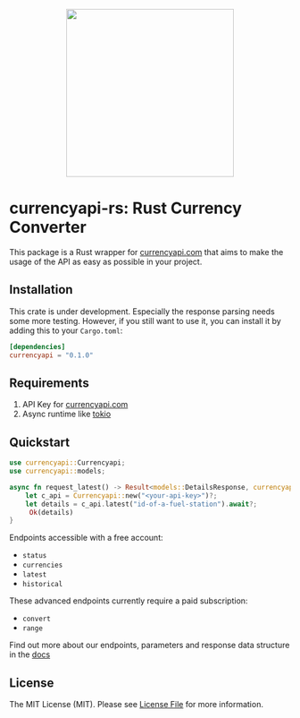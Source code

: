 <p align="center">
<img src="https://app.currencyapi.com/img/logo/currencyapi.png" width="300"/>
</p>

# currencyapi-rs: Rust Currency Converter

This package is a Rust wrapper for [currencyapi.com] that aims to make the usage of the API as easy as possible in your project.


## Installation

This crate is under development. Especially the response parsing needs some more testing. However, if you still want to use it, you can install it by adding this to your `Cargo.toml`:

```toml
[dependencies]
currencyapi = "0.1.0"
```

## Requirements

1. API Key for [currencyapi.com](https://currencyapi.com/)
2. Async runtime like [tokio](https://crates.io/crates/tokio)

## Quickstart

```rust
use currencyapi::Currencyapi;
use currencyapi::models;

async fn request_latest() -> Result<models::DetailsResponse, currencyapi::Error> {
    let c_api = Currencyapi::new("<your-api-key>")?;
    let details = c_api.latest("id-of-a-fuel-station").await?;
     Ok(details)
}
```

Endpoints accessible with a free account:
- `status`
- `currencies`
- `latest`
- `historical`

These advanced endpoints currently require a paid subscription:
- `convert`
- `range`

Find out more about our endpoints, parameters and response data structure in the [docs]

## License

The MIT License (MIT). Please see [License File](LICENSE.md) for more information.

[docs]: https://currencyapi.com/docs
[currencyapi.com]: https://currencyapi.com